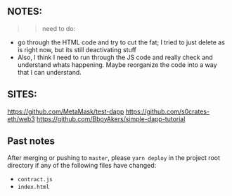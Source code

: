 ## NOTES:
>> need to do:
- go through the HTML code and try to cut the fat; I tried to just delete as is right now, but its still deactivating stuff
- Also, I think I need to run through the JS code and really check and understand whats happening. Maybe reorganize the code into a way that I can understand.




## SITES:
https://github.com/MetaMask/test-dapp
https://github.com/s0crates-eth/web3
https://github.com/BboyAkers/simple-dapp-tutorial


## Past notes
After merging or pushing to `master`, please `yarn deploy` in the project root
directory if any of the following files have changed:

- `contract.js`
- `index.html`
